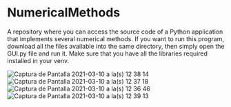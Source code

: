# NumericalMethods
A repository where you can access the source code of a Python application that implements several numerical methods.
If you want to run this program, download all the files available into the same directory, then simply open the GUI.py file and run it. Make sure that you have all the libraries required installed in your venv.


![Captura de Pantalla 2021-03-10 a la(s) 12 38 14](https://user-images.githubusercontent.com/22695707/110679941-a8656d00-819d-11eb-9d7d-69bf12478aec.png)
![Captura de Pantalla 2021-03-10 a la(s) 12 37 18](https://user-images.githubusercontent.com/22695707/110679958-ac918a80-819d-11eb-8480-0d77e603713a.png)
![Captura de Pantalla 2021-03-10 a la(s) 12 36 46](https://user-images.githubusercontent.com/22695707/110679972-b0bda800-819d-11eb-8473-e6fbe50fb05d.png)
![Captura de Pantalla 2021-03-10 a la(s) 12 39 13](https://user-images.githubusercontent.com/22695707/110679984-b3b89880-819d-11eb-91b7-3540e9363692.png)
